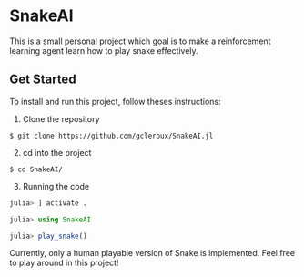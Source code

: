 # SnakeAI

This is a small personal project which goal is to make a reinforcement learning agent learn how to play snake effectively.

## Get Started
To install and run this project, follow theses instructions:

1. Clone the repository
```
$ git clone https://github.com/gcleroux/SnakeAI.jl
```

2. cd into the project
```
$ cd SnakeAI/
```

3. Running the code
```julia
julia> ] activate .

julia> using SnakeAI

julia> play_snake()
```

Currently, only a human playable version of Snake is implemented. Feel free to play around in this project!